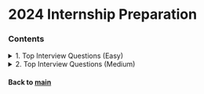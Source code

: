 # 2024 Internship Preparation

### Contents
<details>
<summary>1. Top Interview Questions (Easy)</summary>
<p>

|Date|Problem|Solution|
|:--:|:------|:------:|
|2023.01.25|[Remove Duplicates from Sorted Array :broken_heart:](https://leetcode.com/explore/interview/card/top-interview-questions-easy/92/array/727/)|[C++](https://github.com/JoonHyeok-hozy-Kim/algorithm_study/blob/main/LeetCode/2024_internship_prep/top_interview_questions_easy/230125_01.cpp)|
|2023.01.26|[Best Time to Buy and Sell Stock II](https://leetcode.com/explore/interview/card/top-interview-questions-easy/92/array/564/)|[C++](https://github.com/JoonHyeok-hozy-Kim/algorithm_study/blob/main/LeetCode/2024_internship_prep/top_interview_questions_easy/230126_01.cpp)|
|2023.01.26|[Rotate Array](https://leetcode.com/explore/interview/card/top-interview-questions-easy/92/array/646/)|[C++](https://github.com/JoonHyeok-hozy-Kim/algorithm_study/blob/main/LeetCode/2024_internship_prep/top_interview_questions_easy/230126_02.cpp)|
|2023.01.26|[Contains Duplicate](https://leetcode.com/explore/interview/card/top-interview-questions-easy/92/array/578/)|[C++](https://github.com/JoonHyeok-hozy-Kim/algorithm_study/blob/main/LeetCode/2024_internship_prep/top_interview_questions_easy/230126_03.cpp)|
|2023.01.27|[Single Number](https://leetcode.com/explore/interview/card/top-interview-questions-easy/92/array/549/)|[C++](https://github.com/JoonHyeok-hozy-Kim/algorithm_study/blob/main/LeetCode/2024_internship_prep/top_interview_questions_easy/230127_01.cpp)|
|2023.01.27|[Intersection of Two Arrays II](https://leetcode.com/explore/interview/card/top-interview-questions-easy/92/array/674/)|[C++](https://github.com/JoonHyeok-hozy-Kim/algorithm_study/blob/main/LeetCode/2024_internship_prep/top_interview_questions_easy/230127_02.cpp)|
|2023.01.27|[Plus One](https://leetcode.com/explore/interview/card/top-interview-questions-easy/92/array/559/)|[C++](https://github.com/JoonHyeok-hozy-Kim/algorithm_study/blob/main/LeetCode/2024_internship_prep/top_interview_questions_easy/230127_03.cpp)|
|2023.01.27|[Move Zeroes](https://leetcode.com/explore/interview/card/top-interview-questions-easy/92/array/567/)|[C++](https://github.com/JoonHyeok-hozy-Kim/algorithm_study/blob/main/LeetCode/2024_internship_prep/top_interview_questions_easy/230127_04.cpp)|
|2023.01.28|[Two Sum](https://leetcode.com/explore/interview/card/top-interview-questions-easy/92/array/546/)|[C++](https://github.com/JoonHyeok-hozy-Kim/algorithm_study/blob/main/LeetCode/2024_internship_prep/top_interview_questions_easy/230128_01.cpp)|
|2023.01.28|[Valid Sudoku](https://leetcode.com/explore/interview/card/top-interview-questions-easy/92/array/769/)|[C++](https://github.com/JoonHyeok-hozy-Kim/algorithm_study/blob/main/LeetCode/2024_internship_prep/top_interview_questions_easy/230128_02.cpp)|
|2023.01.28|[Rotate Image :broken_heart: ](https://leetcode.com/explore/interview/card/top-interview-questions-easy/92/array/770/)|[C++](https://github.com/JoonHyeok-hozy-Kim/algorithm_study/blob/main/LeetCode/2024_internship_prep/top_interview_questions_easy/230128_03.cpp)|
|2023.01.29|[Reverse String](https://leetcode.com/explore/interview/card/top-interview-questions-easy/127/strings/879/)|[C++](https://github.com/JoonHyeok-hozy-Kim/algorithm_study/blob/main/LeetCode/2024_internship_prep/top_interview_questions_easy/230129_01.cpp)|
|2023.01.29|[Reverse Integer :broken_heart: ](https://leetcode.com/explore/interview/card/top-interview-questions-easy/127/strings/880/)|[C++](https://github.com/JoonHyeok-hozy-Kim/algorithm_study/blob/main/LeetCode/2024_internship_prep/top_interview_questions_easy/230129_02.cpp)|
|2023.01.30|[First Unique Character in a String](https://leetcode.com/explore/interview/card/top-interview-questions-easy/127/strings/881/)|[C++](https://github.com/JoonHyeok-hozy-Kim/algorithm_study/blob/main/LeetCode/2024_internship_prep/top_interview_questions_easy/230130_01.cpp)|
|2023.01.30|[Valid Anagram](https://leetcode.com/explore/interview/card/top-interview-questions-easy/127/strings/882/)|[C++](https://github.com/JoonHyeok-hozy-Kim/algorithm_study/blob/main/LeetCode/2024_internship_prep/top_interview_questions_easy/230130_02.cpp)|
|2023.01.30|[Valid Palindrome](https://leetcode.com/explore/interview/card/top-interview-questions-easy/127/strings/883/)|[C++](https://github.com/JoonHyeok-hozy-Kim/algorithm_study/blob/main/LeetCode/2024_internship_prep/top_interview_questions_easy/230130_03.cpp)|
|2023.01.31|[String to Integer (atoi)](https://leetcode.com/explore/interview/card/top-interview-questions-easy/127/strings/884/)|[C++](https://github.com/JoonHyeok-hozy-Kim/algorithm_study/blob/main/LeetCode/2024_internship_prep/top_interview_questions_easy/230131_01.cpp)|
|2023.02.02|[Implement strStr()](https://leetcode.com/explore/interview/card/top-interview-questions-easy/127/strings/885/)|[C++](https://github.com/JoonHyeok-hozy-Kim/algorithm_study/blob/main/LeetCode/2024_internship_prep/top_interview_questions_easy/230202_01.cpp)|
|2023.02.15|[Longest Common Prefix](https://leetcode.com/explore/interview/card/top-interview-questions-easy/127/strings/887/)|[C++](https://github.com/JoonHyeok-hozy-Kim/algorithm_study/blob/main/LeetCode/2024_internship_prep/top_interview_questions_easy/230215_01.cpp)|
|2023.02.15|[Delete Node in a Linked List](https://leetcode.com/explore/interview/card/top-interview-questions-easy/93/linked-list/553/)|[C++](https://github.com/JoonHyeok-hozy-Kim/algorithm_study/blob/main/LeetCode/2024_internship_prep/top_interview_questions_easy/230215_02.cpp)|
|2023.02.16|[Remove Nth Node From End of List](https://leetcode.com/explore/interview/card/top-interview-questions-easy/93/linked-list/603/)|[C++](https://github.com/JoonHyeok-hozy-Kim/algorithm_study/blob/main/LeetCode/2024_internship_prep/top_interview_questions_easy/230216_01.cpp)|
|2023.02.16|[Reverse Linked List](https://leetcode.com/explore/interview/card/top-interview-questions-easy/93/linked-list/560/)|[C++](https://github.com/JoonHyeok-hozy-Kim/algorithm_study/blob/main/LeetCode/2024_internship_prep/top_interview_questions_easy/230216_02.cpp)|
|2023.02.17|[Merge Two Sorted Lists](https://leetcode.com/explore/interview/card/top-interview-questions-easy/93/linked-list/771/)|[C++](https://github.com/JoonHyeok-hozy-Kim/algorithm_study/blob/main/LeetCode/2024_internship_prep/top_interview_questions_easy/230217_01.cpp)|
|2023.02.17|[Palindrome Linked List :broken_heart:](https://leetcode.com/explore/interview/card/top-interview-questions-easy/93/linked-list/772/)|[C++](https://github.com/JoonHyeok-hozy-Kim/algorithm_study/blob/main/LeetCode/2024_internship_prep/top_interview_questions_easy/230217_02.cpp)|
|2023.02.18|[Linked List Cycle :broken_heart: ](https://leetcode.com/explore/interview/card/top-interview-questions-easy/93/linked-list/773/)|[C++](https://github.com/JoonHyeok-hozy-Kim/algorithm_study/blob/main/LeetCode/2024_internship_prep/top_interview_questions_easy/230218_01.cpp)|
|2023.02.18|[Maximum Depth of Binary Tree](https://leetcode.com/explore/interview/card/top-interview-questions-easy/94/trees/555/)|[C++](https://github.com/JoonHyeok-hozy-Kim/algorithm_study/blob/main/LeetCode/2024_internship_prep/top_interview_questions_easy/230218_01.cpp)|
|2023.02.19|[Validate Binary Search Tree](https://leetcode.com/explore/interview/card/top-interview-questions-easy/94/trees/625/)|[C++](https://github.com/JoonHyeok-hozy-Kim/algorithm_study/blob/main/LeetCode/2024_internship_prep/top_interview_questions_easy/230219_01.cpp)|
|2023.02.19|[Symmetric Tree](https://leetcode.com/explore/interview/card/top-interview-questions-easy/94/trees/627/)|[C++](https://github.com/JoonHyeok-hozy-Kim/algorithm_study/blob/main/LeetCode/2024_internship_prep/top_interview_questions_easy/230219_02.cpp)|
|2023.02.21|[Binary Tree Level Order Traversal](https://leetcode.com/explore/interview/card/top-interview-questions-easy/94/trees/628/)|[Python](https://github.com/JoonHyeok-hozy-Kim/algorithm_study/blob/main/LeetCode/2024_internship_prep/top_interview_questions_easy/230221_01.py)|
|2023.02.21|[Convert Sorted Array to Binary Search Tree](https://leetcode.com/explore/interview/card/top-interview-questions-easy/94/trees/631/)|[Python](https://github.com/JoonHyeok-hozy-Kim/algorithm_study/blob/main/LeetCode/2024_internship_prep/top_interview_questions_easy/230221_02.py)|
|2023.02.22|[Merge Sorted Array :broken_heart:](https://leetcode.com/explore/interview/card/top-interview-questions-easy/96/sorting-and-searching/587/)|[Python](https://github.com/JoonHyeok-hozy-Kim/algorithm_study/blob/main/LeetCode/2024_internship_prep/top_interview_questions_easy/230222_01.py)|
|2023.02.22|[First Bad Version :broken_heart:](https://leetcode.com/explore/interview/card/top-interview-questions-easy/96/sorting-and-searching/774/)|[Python](https://github.com/JoonHyeok-hozy-Kim/algorithm_study/blob/main/LeetCode/2024_internship_prep/top_interview_questions_easy/230222_02.py)|
|2023.02.23|[Climbing Stairs](https://leetcode.com/explore/interview/card/top-interview-questions-easy/97/dynamic-programming/569/)|[Python](https://github.com/JoonHyeok-hozy-Kim/algorithm_study/blob/main/LeetCode/2024_internship_prep/top_interview_questions_easy/230223_01.py)|
|2023.02.23|[Best Time to Buy and Sell Stock](https://leetcode.com/explore/interview/card/top-interview-questions-easy/97/dynamic-programming/572/)|[Python](https://github.com/JoonHyeok-hozy-Kim/algorithm_study/blob/main/LeetCode/2024_internship_prep/top_interview_questions_easy/230223_02.py)|
|2023.02.25|[Maximum Subarray :broken_heart:](https://leetcode.com/explore/interview/card/top-interview-questions-easy/97/dynamic-programming/566)|[Python](https://github.com/JoonHyeok-hozy-Kim/algorithm_study/blob/main/LeetCode/2024_internship_prep/top_interview_questions_easy/230225_01.py)|
|2023.02.25|[House Robber](https://leetcode.com/explore/interview/card/top-interview-questions-easy/97/dynamic-programming/576/)|[Python](https://github.com/JoonHyeok-hozy-Kim/algorithm_study/blob/main/LeetCode/2024_internship_prep/top_interview_questions_easy/230225_02.py)|
|2023.02.26|[Shuffle an Array](https://leetcode.com/explore/interview/card/top-interview-questions-easy/98/design/670/)|[Python](https://github.com/JoonHyeok-hozy-Kim/algorithm_study/blob/main/LeetCode/2024_internship_prep/top_interview_questions_easy/230226_01.py)|
|2023.02.26|[Min Stack](https://leetcode.com/explore/interview/card/top-interview-questions-easy/98/design/562/)|[Python](https://github.com/JoonHyeok-hozy-Kim/algorithm_study/blob/main/LeetCode/2024_internship_prep/top_interview_questions_easy/230226_02.py)|
|2023.02.27|[Fizz Buzz](https://leetcode.com/explore/interview/card/top-interview-questions-easy/102/math/743/)|[Python](https://github.com/JoonHyeok-hozy-Kim/algorithm_study/blob/main/LeetCode/2024_internship_prep/top_interview_questions_easy/230227_01.py)|
|2023.02.27|[Count Primes](https://leetcode.com/explore/interview/card/top-interview-questions-easy/102/math/744/)|[Python](https://github.com/JoonHyeok-hozy-Kim/algorithm_study/blob/main/LeetCode/2024_internship_prep/top_interview_questions_easy/230227_02.py)|
|2023.03.03|[Power of Three](https://leetcode.com/explore/interview/card/top-interview-questions-easy/102/math/745/)|[Python](https://github.com/JoonHyeok-hozy-Kim/algorithm_study/blob/main/LeetCode/2024_internship_prep/top_interview_questions_easy/230303_01.py)|
|2023.03.03|[Roman to Integer](https://leetcode.com/explore/interview/card/top-interview-questions-easy/102/math/878/)|[Python](https://github.com/JoonHyeok-hozy-Kim/algorithm_study/blob/main/LeetCode/2024_internship_prep/top_interview_questions_easy/230303_02.py)|
|2023.03.04|[Number of 1 Bits](https://leetcode.com/explore/interview/card/top-interview-questions-easy/99/others/565/)|[Python](https://github.com/JoonHyeok-hozy-Kim/algorithm_study/blob/main/LeetCode/2024_internship_prep/top_interview_questions_easy/230304_01.py)|
|2023.03.04|[Hamming Distance](https://leetcode.com/explore/interview/card/top-interview-questions-easy/99/others/762/)|[Python](https://github.com/JoonHyeok-hozy-Kim/algorithm_study/blob/main/LeetCode/2024_internship_prep/top_interview_questions_easy/230304_02.py)|
|2023.03.05|[Reverse Bits](https://leetcode.com/explore/interview/card/top-interview-questions-easy/99/others/648/)|[Python](https://github.com/JoonHyeok-hozy-Kim/algorithm_study/blob/main/LeetCode/2024_internship_prep/top_interview_questions_easy/230305_01.py)|
|2023.03.05|[Pascal's Triangle](https://leetcode.com/explore/interview/card/top-interview-questions-easy/99/others/601/)|[Python](https://github.com/JoonHyeok-hozy-Kim/algorithm_study/blob/main/LeetCode/2024_internship_prep/top_interview_questions_easy/230305_02.py)|
|2023.03.08|[Valid Parentheses](https://leetcode.com/explore/interview/card/top-interview-questions-easy/99/others/721/)|[Python](https://github.com/JoonHyeok-hozy-Kim/algorithm_study/blob/main/LeetCode/2024_internship_prep/top_interview_questions_easy/230308_01.py)|
|2023.03.08|[Missing Number](https://leetcode.com/explore/interview/card/top-interview-questions-easy/99/others/722/)|[Python](https://github.com/JoonHyeok-hozy-Kim/algorithm_study/blob/main/LeetCode/2024_internship_prep/top_interview_questions_easy/230308_02.py)|


</p>   
</details>
<details>
<summary>2. Top Interview Questions (Medium)</summary>
<p>

|Date|Problem|Solution|
|:--:|:------|:------:|
|2023.03.09|[3Sum :broken_heart:](https://leetcode.com/explore/interview/card/top-interview-questions-medium/103/array-and-strings/776/)|[Python](https://github.com/JoonHyeok-hozy-Kim/algorithm_study/blob/main/LeetCode/2024_internship_prep/top_interview_questions_medium/230309_01.py)|
|2023.03.09|[Set Matrix Zeroes](https://leetcode.com/explore/interview/card/top-interview-questions-medium/103/array-and-strings/777/)|[Python](https://github.com/JoonHyeok-hozy-Kim/algorithm_study/blob/main/LeetCode/2024_internship_prep/top_interview_questions_medium/230309_02.py)|
|2023.03.09|[Group Anagrams](https://leetcode.com/explore/interview/card/top-interview-questions-medium/103/array-and-strings/778/)|[Python](https://github.com/JoonHyeok-hozy-Kim/algorithm_study/blob/main/LeetCode/2024_internship_prep/top_interview_questions_medium/230309_03.py)|
|2023.03.10|[Longest Substring Without Repeating Characters :broken_heart:](https://leetcode.com/explore/interview/card/top-interview-questions-medium/103/array-and-strings/779/)|[Python](https://github.com/JoonHyeok-hozy-Kim/algorithm_study/blob/main/LeetCode/2024_internship_prep/top_interview_questions_medium/230310_01.py)|
|2023.03.10|[Longest Palindromic Substring :broken_heart: (DP :broken_heart:)](https://leetcode.com/explore/interview/card/top-interview-questions-medium/103/array-and-strings/780/)|[Python](https://github.com/JoonHyeok-hozy-Kim/algorithm_study/blob/main/LeetCode/2024_internship_prep/top_interview_questions_medium/230310_02.py)|
|2023.03.12|[Increasing Triplet Subsequence :broken_heart:](https://leetcode.com/explore/interview/card/top-interview-questions-medium/103/array-and-strings/781/)|[Python](https://github.com/JoonHyeok-hozy-Kim/algorithm_study/blob/main/LeetCode/2024_internship_prep/top_interview_questions_medium/230312_01.py)|
|2023.03.12|[Count and Say](https://leetcode.com/explore/interview/card/top-interview-questions-medium/103/array-and-strings/4153/)|[Python](https://github.com/JoonHyeok-hozy-Kim/algorithm_study/blob/main/LeetCode/2024_internship_prep/top_interview_questions_medium/230312_02.py)|
|2023.03.13|[Add Two Numbers](https://leetcode.com/explore/interview/card/top-interview-questions-medium/107/linked-list/783/)|[Python](https://github.com/JoonHyeok-hozy-Kim/algorithm_study/blob/main/LeetCode/2024_internship_prep/top_interview_questions_medium/230313_01.py)|
|2023.03.13|[Odd Even Linked List](https://leetcode.com/explore/interview/card/top-interview-questions-medium/107/linked-list/784/)|[Python](https://github.com/JoonHyeok-hozy-Kim/algorithm_study/blob/main/LeetCode/2024_internship_prep/top_interview_questions_medium/230313_02.py)|
|2023.03.15|[Intersection of Two Linked Lists (In-place Sol :broken_heart:)](https://leetcode.com/explore/interview/card/top-interview-questions-medium/107/linked-list/785/)|[Python](https://github.com/JoonHyeok-hozy-Kim/algorithm_study/blob/main/LeetCode/2024_internship_prep/top_interview_questions_medium/230315_01.py)|
|2023.03.15|[Binary Tree Inorder Traversal](https://leetcode.com/explore/interview/card/top-interview-questions-medium/108/trees-and-graphs/786/)|[Python](https://github.com/JoonHyeok-hozy-Kim/algorithm_study/blob/main/LeetCode/2024_internship_prep/top_interview_questions_medium/230315_02.py)|
|2023.03.16|[Binary Tree Zigzag Level Order Traversal](https://leetcode.com/explore/interview/card/top-interview-questions-medium/108/trees-and-graphs/787/)|[Python](https://github.com/JoonHyeok-hozy-Kim/algorithm_study/blob/main/LeetCode/2024_internship_prep/top_interview_questions_medium/230316_01.py)|
|2023.03.16|[Construct Binary Tree from Preorder and Inorder Traversal](https://leetcode.com/explore/interview/card/top-interview-questions-medium/108/trees-and-graphs/788/)|[Python](https://github.com/JoonHyeok-hozy-Kim/algorithm_study/blob/main/LeetCode/2024_internship_prep/top_interview_questions_medium/230316_02.py)|
|2023.03.17|[Populating Next Right Pointers in Each Node](https://leetcode.com/explore/interview/card/top-interview-questions-medium/108/trees-and-graphs/789/)|[Python](https://github.com/JoonHyeok-hozy-Kim/algorithm_study/blob/main/LeetCode/2024_internship_prep/top_interview_questions_medium/230317_01.py)|
|2023.03.17|[Kth Smallest Element in a BST](https://leetcode.com/explore/interview/card/top-interview-questions-medium/108/trees-and-graphs/790/)|[Python](https://github.com/JoonHyeok-hozy-Kim/algorithm_study/blob/main/LeetCode/2024_internship_prep/top_interview_questions_medium/230317_02.py)|
|2023.03.18|[Number of Islands](https://leetcode.com/explore/interview/card/top-interview-questions-medium/108/trees-and-graphs/792/)|[Python](https://github.com/JoonHyeok-hozy-Kim/algorithm_study/blob/main/LeetCode/2024_internship_prep/top_interview_questions_medium/230318_01.py)|
|2023.03.18|[Letter Combinations of a Phone Number](https://leetcode.com/explore/interview/card/top-interview-questions-medium/108/trees-and-graphs/793/)|[Python](https://github.com/JoonHyeok-hozy-Kim/algorithm_study/blob/main/LeetCode/2024_internship_prep/top_interview_questions_medium/230318_02.py)|
|2023.03.18|[Generate Parentheses](https://leetcode.com/explore/interview/card/top-interview-questions-medium/109/backtracking/794/)|[Python](https://github.com/JoonHyeok-hozy-Kim/algorithm_study/blob/main/LeetCode/2024_internship_prep/top_interview_questions_medium/230318_03.py)|
|2023.03.19|[Permutations :broken_heart:](https://leetcode.com/explore/interview/card/top-interview-questions-medium/109/backtracking/795/)|[Python](https://github.com/JoonHyeok-hozy-Kim/algorithm_study/blob/main/LeetCode/2024_internship_prep/top_interview_questions_medium/230319_01.py)|
|2023.03.19|[Subsets](https://leetcode.com/explore/interview/card/top-interview-questions-medium/109/backtracking/796/)|[Python](https://github.com/JoonHyeok-hozy-Kim/algorithm_study/blob/main/LeetCode/2024_internship_prep/top_interview_questions_medium/230319_02.py)|
|2023.03.19|[Word Search :broken_heart:](https://leetcode.com/explore/interview/card/top-interview-questions-medium/109/backtracking/797/)|[Python](https://github.com/JoonHyeok-hozy-Kim/algorithm_study/blob/main/LeetCode/2024_internship_prep/top_interview_questions_medium/230319_03.py)|
|2023.03.20|[Sort Colors (Two Pointers :broken_heart:)](https://leetcode.com/explore/interview/card/top-interview-questions-medium/110/sorting-and-searching/798/)|[Python](https://github.com/JoonHyeok-hozy-Kim/algorithm_study/blob/main/LeetCode/2024_internship_prep/top_interview_questions_medium/230320_01.py)|
|2023.03.20|[Top K Frequent Elements](https://leetcode.com/explore/interview/card/top-interview-questions-medium/110/sorting-and-searching/799/)|[Python](https://github.com/JoonHyeok-hozy-Kim/algorithm_study/blob/main/LeetCode/2024_internship_prep/top_interview_questions_medium/230320_02.py)|
|2023.03.20|[Kth Largest Element in an Array :broken_heart:](https://leetcode.com/explore/interview/card/top-interview-questions-medium/110/sorting-and-searching/800/)|[Python](https://github.com/JoonHyeok-hozy-Kim/algorithm_study/blob/main/LeetCode/2024_internship_prep/top_interview_questions_medium/230320_03.py)|
|2023.03.22|[Find Peak Element :broken_heart:](https://leetcode.com/explore/interview/card/top-interview-questions-medium/110/sorting-and-searching/801/)|[Python](https://github.com/JoonHyeok-hozy-Kim/algorithm_study/blob/main/LeetCode/2024_internship_prep/top_interview_questions_medium/230322_01.py)|
|2023.03.22|[Search for a Range](https://leetcode.com/explore/interview/card/top-interview-questions-medium/110/sorting-and-searching/802/)|[Python](https://github.com/JoonHyeok-hozy-Kim/algorithm_study/blob/main/LeetCode/2024_internship_prep/top_interview_questions_medium/230322_02.py)|
|2023.03.22|[Merge Intervals :broken_heart:](https://leetcode.com/explore/interview/card/top-interview-questions-medium/110/sorting-and-searching/803/)|[Python](https://github.com/JoonHyeok-hozy-Kim/algorithm_study/blob/main/LeetCode/2024_internship_prep/top_interview_questions_medium/230322_03.py)|
|2023.03.23|[Search in Rotated Sorted Array](https://leetcode.com/explore/interview/card/top-interview-questions-medium/110/sorting-and-searching/804/)|[Python](https://github.com/JoonHyeok-hozy-Kim/algorithm_study/blob/main/LeetCode/2024_internship_prep/top_interview_questions_medium/230323_01.py)|
|2023.03.24|[Search a 2D Matrix II :broken_heart:](https://leetcode.com/explore/interview/card/top-interview-questions-medium/110/sorting-and-searching/806/)|[Python](https://github.com/JoonHyeok-hozy-Kim/algorithm_study/blob/main/LeetCode/2024_internship_prep/top_interview_questions_medium/230324_01.py)|
|2023.03.24|[Jump Game :broken_heart:](https://leetcode.com/explore/interview/card/top-interview-questions-medium/111/dynamic-programming/807/)|[Python](https://github.com/JoonHyeok-hozy-Kim/algorithm_study/blob/main/LeetCode/2024_internship_prep/top_interview_questions_medium/230324_02.py)|
|2023.03.25|[Unique Paths](https://leetcode.com/explore/interview/card/top-interview-questions-medium/111/dynamic-programming/808/)|[Python](https://github.com/JoonHyeok-hozy-Kim/algorithm_study/blob/main/LeetCode/2024_internship_prep/top_interview_questions_medium/230325_01.py)|
|2023.03.25|[Coin Change](https://leetcode.com/explore/interview/card/top-interview-questions-medium/111/dynamic-programming/809/)|[Python](https://github.com/JoonHyeok-hozy-Kim/algorithm_study/blob/main/LeetCode/2024_internship_prep/top_interview_questions_medium/230325_02.py)|
|2023.03.25|[Longest Increasing Subsequence [O(nlogn) sol] :broken_heart:](https://leetcode.com/explore/interview/card/top-interview-questions-medium/111/dynamic-programming/810/)|[Python](https://github.com/JoonHyeok-hozy-Kim/algorithm_study/blob/main/LeetCode/2024_internship_prep/top_interview_questions_medium/230325_03.py)|

|2023.0.|[]()|[Python](https://github.com/JoonHyeok-hozy-Kim/algorithm_study/blob/main/LeetCode/2024_internship_prep/top_interview_questions_medium/230_01.py)|


</p>   
</details>

#### Back to [main](https://github.com/JoonHyeok-hozy-Kim/algorithm_study#readme)